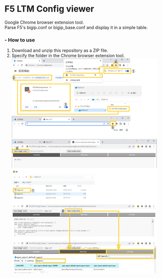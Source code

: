 # F5 LTM Config viewer

Google Chrome browser extension tool.  
Parse F5's bigip.conf or bigip_base.conf and display it in a simple table.

### - How to use
1. Download and unzip this repository as a ZIP file.
2. Specify the folder in the Chrome browser extension tool.
  ![AllowSecurityGroup](./how-to.png)
